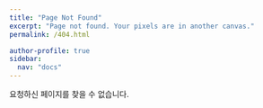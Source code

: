 ```yaml
---
title: "Page Not Found"
excerpt: "Page not found. Your pixels are in another canvas."
permalink: /404.html

author-profile: true
sidebar:
  nav: "docs"
---
```


요청하신 페이지를 찾을 수 없습니다.

<script>
  var GOOG_FIXURL_LANG = 'en';
  var GOOG_FIXURL_SITE = 'https://fineswift.github.io'
</script>
<script src="https://linkhelp.clients.google.com/tbproxy/lh/wm/fixurl.js">
</script>